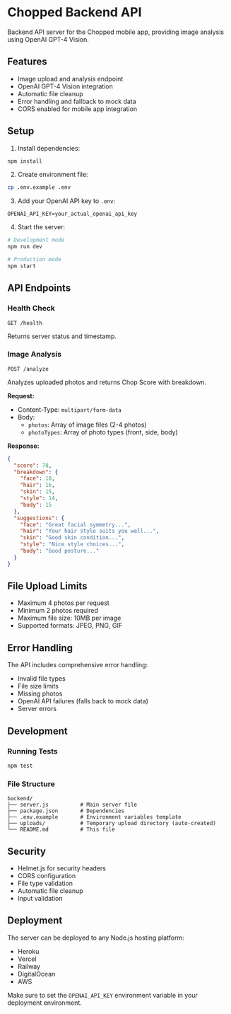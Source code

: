# Chopped Backend API

Backend API server for the Chopped mobile app, providing image analysis using OpenAI GPT-4 Vision.

## Features

- Image upload and analysis endpoint
- OpenAI GPT-4 Vision integration
- Automatic file cleanup
- Error handling and fallback to mock data
- CORS enabled for mobile app integration

## Setup

1. Install dependencies:
```bash
npm install
```

2. Create environment file:
```bash
cp .env.example .env
```

3. Add your OpenAI API key to `.env`:
```
OPENAI_API_KEY=your_actual_openai_api_key
```

4. Start the server:
```bash
# Development mode
npm run dev

# Production mode
npm start
```

## API Endpoints

### Health Check
```
GET /health
```
Returns server status and timestamp.

### Image Analysis
```
POST /analyze
```
Analyzes uploaded photos and returns Chop Score with breakdown.

**Request:**
- Content-Type: `multipart/form-data`
- Body: 
  - `photos`: Array of image files (2-4 photos)
  - `photoTypes`: Array of photo types (front, side, body)

**Response:**
```json
{
  "score": 78,
  "breakdown": {
    "face": 18,
    "hair": 16,
    "skin": 15,
    "style": 14,
    "body": 15
  },
  "suggestions": {
    "face": "Great facial symmetry...",
    "hair": "Your hair style suits you well...",
    "skin": "Good skin condition...",
    "style": "Nice style choices...",
    "body": "Good posture..."
  }
}
```

## File Upload Limits

- Maximum 4 photos per request
- Minimum 2 photos required
- Maximum file size: 10MB per image
- Supported formats: JPEG, PNG, GIF

## Error Handling

The API includes comprehensive error handling:
- Invalid file types
- File size limits
- Missing photos
- OpenAI API failures (falls back to mock data)
- Server errors

## Development

### Running Tests
```bash
npm test
```

### File Structure
```
backend/
├── server.js          # Main server file
├── package.json       # Dependencies
├── .env.example       # Environment variables template
├── uploads/           # Temporary upload directory (auto-created)
└── README.md          # This file
```

## Security

- Helmet.js for security headers
- CORS configuration
- File type validation
- Automatic file cleanup
- Input validation

## Deployment

The server can be deployed to any Node.js hosting platform:
- Heroku
- Vercel
- Railway
- DigitalOcean
- AWS

Make sure to set the `OPENAI_API_KEY` environment variable in your deployment environment.